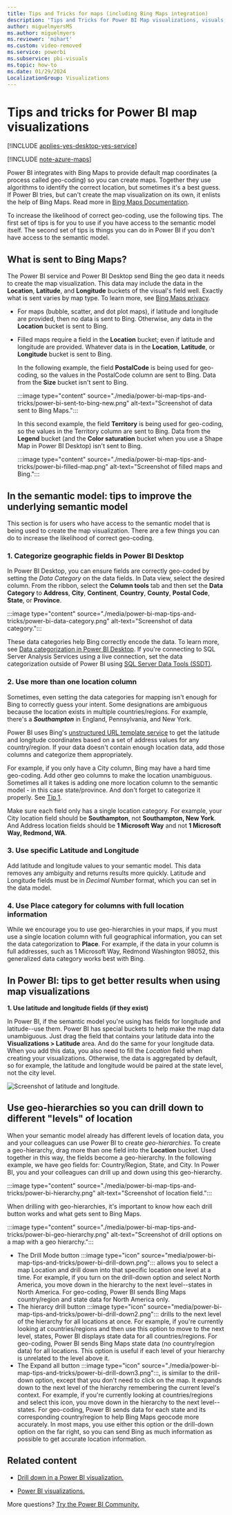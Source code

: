 ```yaml
---
title: Tips and Tricks for maps (including Bing Maps integration)
description: 'Tips and Tricks for Power BI Map visualizations, visuals, locations, longitude and latitude, and how they work with Bing Maps. '
author: miguelmyersMS
ms.author: miguelmyers
ms.reviewer: 'mihart'
ms.custom: video-removed
ms.service: powerbi
ms.subservice: pbi-visuals
ms.topic: how-to
ms.date: 01/29/2024
LocalizationGroup: Visualizations
---
```

# Tips and tricks for Power BI map visualizations

[!INCLUDE [applies-yes-desktop-yes-service](../includes/applies-yes-desktop-yes-service.md)] 

[!INCLUDE [note-azure-maps](../includes/note-azure-maps.md)]

Power BI integrates with Bing Maps to provide default map coordinates (a process called geo-coding) so you can create maps. Together they use algorithms to identify the correct location, but sometimes it's a best guess. If Power BI tries, but can't create the map visualization on its own, it enlists the help of Bing Maps. Read more in [Bing Maps Documentation](/bingmaps).

To increase the likelihood of correct geo-coding, use the following tips. The first set of tips is for you to use if you have access to the semantic model itself. The second set of tips is things you can do in Power BI if you don't have access to the semantic model.

## What is sent to Bing Maps?

The Power BI service and Power BI Desktop send Bing the geo data it needs to create the map visualization. This data may include the data in the **Location**, **Latitude**, and **Longitude** buckets of the visual's field well. Exactly what is sent varies by map type. To learn more, see [Bing Maps privacy](https://go.microsoft.com/fwlink/?LinkID=248686).

* For maps (bubble, scatter, and dot plot maps), if latitude and longitude are provided, then no data is sent to Bing. Otherwise, any data in the **Location** bucket is sent to Bing.

* Filled maps require a field in the **Location** bucket; even if latitude and longitude are provided. Whatever data is in the **Location**, **Latitude**, or **Longitude** bucket is sent to Bing.
  
    In the following example, the field **PostalCode** is being used for geo-coding, so the values in the PostalCode column are sent to Bing. Data from the **Size** bucket isn't sent to Bing.
  
    :::image type="content" source="./media/power-bi-map-tips-and-tricks/power-bi-sent-to-bing-new.png" alt-text="Screenshot of data sent to Bing Maps.":::
  
    In this second example, the field **Territory** is being used for geo-coding, so the values in the Territory column are sent to Bing. Data from the **Legend** bucket (and the **Color saturation** bucket when you use a Shape Map in Power BI Desktop) isn't sent to Bing.
  
    :::image type="content" source="./media/power-bi-map-tips-and-tricks/power-bi-filled-map.png" alt-text="Screenshot of filled maps and Bing.":::

## In the semantic model: tips to improve the underlying semantic model

This section is for users who have access to the semantic model that is being used to create the map visualization. There are a few things you can do to increase the likelihood of correct geo-coding.

### 1. Categorize geographic fields in Power BI Desktop

In Power BI Desktop, you can ensure fields are correctly geo-coded by setting the *Data Category* on the data fields. In Data view, select the desired column. From the ribbon, select the **Column tools** tab and then set the **Data Category** to **Address**, **City**, **Continent**, **Country**, **County**, **Postal Code**, **State**, or **Province**. 

  :::image type="content" source="./media/power-bi-map-tips-and-tricks/power-bi-data-category.png" alt-text="Screenshot of data category.":::

These data categories help Bing correctly encode the data. To learn more, see [Data categorization in Power BI Desktop](../transform-model/desktop-data-categorization.md). If you're connecting to SQL Server Analysis Services using a live connection, set the data categorization outside of Power BI using [SQL Server Data Tools (SSDT)](/sql/ssdt/download-sql-server-data-tools-ssdt).

### 2. Use more than one location column

 Sometimes, even setting the data categories for mapping isn't enough for Bing to correctly guess your intent. Some designations are ambiguous because the location exists in multiple countries/regions. For example, there's a ***Southampton*** in England, Pennsylvania, and New York.

Power BI uses Bing's [unstructured URL template service](/bingmaps/rest-services/locations/find-a-location-by-address) to get the latitude and longitude coordinates based on a set of address values for any country/region. If your data doesn't contain enough location data, add those columns and categorize them appropriately.

 For example, if you only have a City column, Bing may have a hard time geo-coding. Add other geo columns to make the location unambiguous. Sometimes all it takes is adding one more location column to the semantic model - in this case state/province. And don't forget to categorize it properly. See [Tip 1](#1-categorize-geographic-fields-in-power-bi-desktop).

Make sure each field only has a single location category. For example, your City location field should be **Southampton**, not **Southampton, New York**. And Address location fields should be **1 Microsoft Way** and not **1 Microsoft Way, Redmond, WA**.

### 3. Use specific Latitude and Longitude

Add latitude and longitude values to your semantic model. This data removes any ambiguity and returns results more quickly. Latitude and Longitude fields must be in *Decimal Number* format, which you can set in the data model.

### 4. Use Place category for columns with full location information

While we encourage you to use geo-hierarchies in your maps, if you must use a single location column with full geographical information, you can set the data categorization to **Place**. For example, if the data in your column is full addresses, such as 1 Microsoft Way, Redmond Washington 98052, this generalized data category works best with Bing. 

## In Power BI: tips to get better results when using map visualizations

**1. Use latitude and longitude fields (if they exist)**

In Power BI, if the semantic model you're using has fields for longitude and latitude--use them. Power BI has special buckets to help make the map data unambiguous. Just drag the field that contains your latitude data into the **Visualizations > Latitude** area. And do the same for your longitude data. When you add this data, you also need to fill the *Location* field when creating your visualizations. Otherwise, the data is aggregated by default, so for example, the latitude and longitude would be paired at the state level, not the city level.

![Screenshot of latitude and longitude.](./media/power-bi-map-tips-and-tricks/power-bi-latitude.png) 

## Use geo-hierarchies so you can drill down to different "levels" of location

When your semantic model already has different levels of location data, you and your colleagues can use Power BI to create *geo-hierarchies*. To create a geo-hierarchy, drag more than one field into the **Location** bucket. Used together in this way, the fields become a geo-hierarchy. In the following example, we have geo fields for: Country/Region, State, and City. In Power BI, you and your colleagues can drill up and down using this geo-hierarchy.

  :::image type="content" source="./media/power-bi-map-tips-and-tricks/power-bi-hierarchy.png" alt-text="Screenshot of location field.":::

When drilling with geo-hierarchies, it's important to know how each drill button works and what gets sent to Bing Maps. 

:::image type="content" source="./media/power-bi-map-tips-and-tricks/power-bi-geo-hierarchy.png" alt-text="Screenshot of drill options on a map with a geo hierarchy.":::

* The Drill Mode button :::image type="icon" source="media/power-bi-map-tips-and-tricks/power-bi-drill-down.png"::: allows you to select a map Location and drill down into that specific location one level at a time. For example, if you turn on the drill-down option and select North America, you move down in the hierarchy to the next level--states in North America. For geo-coding, Power BI sends Bing Maps country/region and state data for North America only.  
* The hierarcy drill button :::image type="icon" source="media/power-bi-map-tips-and-tricks/power-bi-drill-down2.png"::: drills to the next level of the hierarchy for all locations at once. For example, if you're currently looking at countries/regions and then use this option to move to the next level, states, Power BI displays state data for all countries/regions. For geo-coding, Power BI sends Bing Maps state data (no country/region data) for all locations. This option is useful if each level of your hierarchy is unrelated to the level above it. 
* The Expand all button :::image type="icon" source="./media/power-bi-map-tips-and-tricks/power-bi-drill-down3.png":::, is similar to the drill-down option, except that you don't need to click on the map. It expands down to the next level of the hierarchy remembering the current level's context. For example, if you're currently looking at countries/regions and select this icon, you move down in the hierarchy to the next level--states. For geo-coding, Power BI sends data for each state and its corresponding country/region to help Bing Maps geocode more accurately. In most maps, you use either this option or the drill-down option on the far right, so you can send Bing as much information as possible to get accurate location information. 

## Related content

* [Drill down in a Power BI visualization.](../consumer/end-user-drill.md)

* [Power BI visualizations.](power-bi-report-visualizations.md)

More questions? [Try the Power BI Community.](https://community.powerbi.com/)
